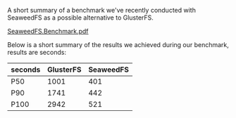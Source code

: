 A short summary of a benchmark we've recently conducted with SeaweedFS as a possible alternative to GlusterFS.

[SeaweedFS.Benchmark.pdf](https://github.com/seaweedfs/seaweedfs/files/9574172/SeaweedFS.Benchmark.pdf)


Below is a short summary of the results we achieved during our benchmark,
results are seconds:

| seconds |GlusterFS | SeaweedFS|
| -- | -- | -- |
| P50 | 1001 | 401|
| P90 | 1741 | 442|
| P100| 2942 | 521|
